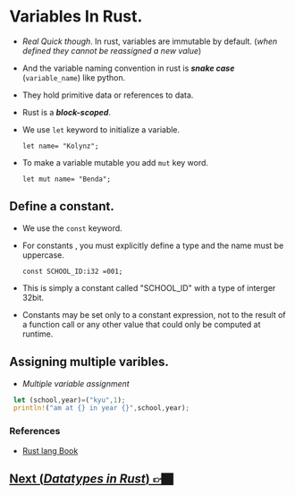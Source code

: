 # Variables In Rust.

- _Real Quick though_. In rust, variables are immutable by default. (_when defined they cannot be reassigned a new value_)
- And the variable naming convention in rust is **_snake case_** (`variable_name`) like python.
- They hold primitive data or references to data.
- Rust is a **_block-scoped_**.
- We use `let` keyword to initialize a variable.

  `let name= "Kolynz";`

- To make a variable mutable you add `mut` key word.

  `let mut name= "Benda";`

## Define a constant.

- We use the `const` keyword.
- For constants , you must explicitly define a type and the name must be uppercase.

  `const SCHOOL_ID:i32 =001;`
- This is simply a constant called "SCHOOL_ID" with a type of interger 32bit.
- Constants may be set only to a constant expression, not to the result of a function call or any other value that could only be computed at runtime.

## Assigning multiple varibles.

- _Multiple variable assignment_

```rs
 let (school,year)=("kyu",1);
 println!("am at {} in year {}",school,year);

```
### References
- [Rust lang Book](rust-programming-language-steve-klabnik.pdf)


## [Next (_Datatypes in Rust_) 👉🏿](0x2vars.md)
